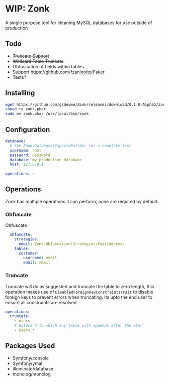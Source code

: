 # WIP: Zonk
A single purpose tool for cleaning MySQL databases for use outside of production

## Todo
- ~~Truncate Support~~
- ~~Wildcard Table Truncate~~
- Obfuscation of fields within tables
- Support https://github.com/fzaninotto/Faker
- Tests?

## Installing
``` bash
wget https://github.com/gsdevme/Zonk/releases/download/0.1.0-Alpha2/zonk.phar
chmod +x zonk.phar
sudo mv zonk.phar /usr/local/bin/zonk
```

## Configuration
``` yml
database:
  # See Zonk\Database\CapsuleBuilder for a complete list
  username: root
  password: password
  database: my_production_database
  host: 127.0.0.1
  
operations: ~
```

## Operations
Zonk has multiple operations it can perform, none are required by default.

### Obfuscate
Obfuscate

``` yml
  obfuscate:
    strategies:
      email: Zonk\Obfuscation\Strategies\EmailAddress
    tables:
      customer:
        username: email
        email: email
```

### Truncate
Truncate will do as suggested and truncate the table to zero length, this operation makes use of `DisabledForeignKeyConstraintsTrait` to disable foreign keys to prevent errors when truncating. Its upto the end user to ensure all constraints are resolved.

``` yml
operations:
  truncate:
    - users
    # Wildcard to which any table with appends after the star
    - users_*
```

## Packages Used

- Symfony/console
- Symfony/ymal
- illuminate/database
- monolog/monolog
